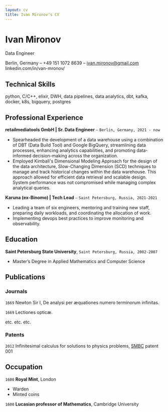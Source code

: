 ```yaml
---
layout: cv
title: Ivan Mironov's CV
---
```

# Ivan Mironov
Data Engineer

Berlin, Germany – +49 151 1072 8639 – ivan.mironov@gmail.com
linkedin.com/in/van-mronov/


## Technical Skills
python, C/C++, elixir, DWH, data pipelines, data analytics, dbt, kafka, docker, k8s, bigquery, postgres


## Professional Experience

__retailmediatools GmbH | Sr. Data Engineer__ ⎯ `Berlin, Germany, 2021 - now`
- Spearheaded the development of a data warehouse using a combination of DBT (Data Build Tool) and Google BigQuery, streamlining data processes, enhancing analytics capabilities, and promoting data-informed decision-making across the organization.
- Employed Kimball's Dimensional Modeling Approach for the design of the data architecture, Slow-Changing Dimension (SCD) techniques to manage and track historical changes within the data warehouse. This approach allowed for efficient data retrieval and scalable design. System performance was not compromised while managing complex analytical queries.

__Karuna (ex-Binomo) | Tech Lead__ ⎯ `Saint Petersburg, Russia, 2021-2021`
- Leading a team of six engineers, mentoring and training new staff, preparing daily workloads, and coordinating the allocation of work.
- Implementing devops best practices to improve monitoring and observability.



## Education


__Saint Petersburg State University__, `Saint Petersburg, Russia, 2002-2007`

- Master’s Degree in Applied Mathematics and Computer Science



## Publications

<!-- A list is also available [online](http://scholar.google.co.uk/citations?user=LTOTl0YAAAAJ) -->

### Journals

`1669`
Newton Sir I, De analysi per æquationes numero terminorum infinitas. 

`1669`
Lectiones opticæ.

etc. etc. etc.

### Patents

`2012`
Infinitesimal calculus for solutions to physics problems, [SMBC](http://www.techdirt.com/articles/20121011/09312820678/if-patents-had-been-around-time-newton.shtml) patent 001


## Occupation

`1600`
__Royal Mint__, London

- Warden
- Minted coins

`1600`
__Lucasian professor of Mathematics__, Cambridge University



<!-- ### Footer

Last updated: May 2013 -->


